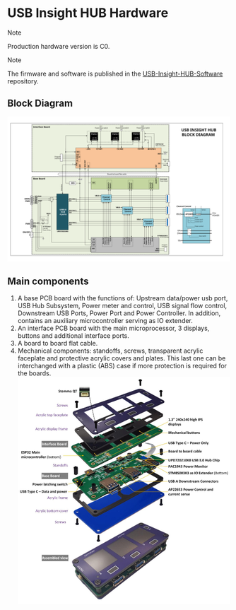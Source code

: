# USB Insight HUB Hardware

>[!Note]
>Production hardware version is C0.

>[!Note]
>The firmware and software is published in the [USB-Insight-HUB-Software](https://github.com/Aeriosolutions/USB-Insight-HUB-Software) repository.

## Block Diagram
![Block Diagram](https://github.com/Aeriosolutions/USB-Insight-HUB-Hardware/blob/main/Images/Block%20Diagram%20B0%20landscape.svg)
## Main components
1.	A base PCB board with the functions of: Upstream data/power usb port, USB Hub Subsystem, Power meter and control, USB signal flow control, Downstream USB Ports, Power Port and Power Controller. In addition, contains an auxiliary microcontroller serving as IO extender.
2.	An interface PCB board with the main microprocessor, 3 displays, buttons and additional interface ports.
3.	A board to board flat cable.
4.	Mechanical components: standoffs, screws, transparent acrylic faceplate and protective acrylic covers and plates. This last one can be interchanged with a plastic (ABS) case if more protection is required for the boards.
![Exploded View](https://github.com/Aeriosolutions/USB-Insight-HUB-Hardware/blob/main/Images/Exploded%20view%20C%20s.jpg)
